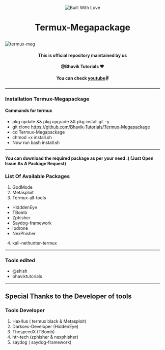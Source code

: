  <p align="center">
 <a><img title="Built With Love" src="https://forthebadge.com/images/badges/built-with-love.svg" ></a>
 
# <p align="center">Termux-Megapackage
![termux-meg](https://user-images.githubusercontent.com/68908732/88683463-75400300-d111-11ea-967c-9b80e94f36ab.jpg)
#### <p align="center">This is official repository maintained by us
#### <p align="center"> **@Bhavik Tutorials** ❤️
#### <p align="center">You can check [youtube](https://youtube.com/bhaviktutorials)✌
 _ _ _
### Installation Termux-Megapackage 
#### Commands for termux
* pkg update && pkg upgrade && pkg install git -y
* git clone https://github.com/Bhavik-Tutorials/Termux-Megapackage
* cd Termux-Megapackage
* chmod +x install.sh
* Now run bash install.sh
 _ _ _
#### You can download the required package as per your need :) (Just Open Issue As A Package Request)
### List Of Available Packages
1. GodMode
2. Metasploit
3. Termux-all-tools
 * HidddenEye
 * TBomb
 * Zphisher
 * Saydog-framework
 * ipdrone
 * NexPhisher
4. kali-nethunter-termux
 _ _ _
### Tools edited
* @shish 
* bhaviktutorials
 _ _ _
## Special Thanks to the Developer of tools
### Tools Developer 
1) Hax4us ( termux black & Metasploit)
2) Darksec-Developer (HiddenEye)
3) ThespeedX (TBomb)
4) htr-tech (zphisher & nexphisher)
5) saydog ( saydog-framework)


